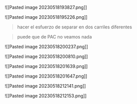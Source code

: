 ![[Pasted image 20230518193827.png]]

![[Pasted image 20230518195226.png]]
 > hacer el esfuerzo de separar en dos carriles diferentes
 
 > puede que de PAC no veamos nada
 
 ![[Pasted image 20230518200237.png]]

![[Pasted image 20230518200810.png]]

![[Pasted image 20230518201639.png]]

![[Pasted image 20230518201647.png]]


![[Pasted image 20230518212141.png]]

![[Pasted image 20230518212153.png]]